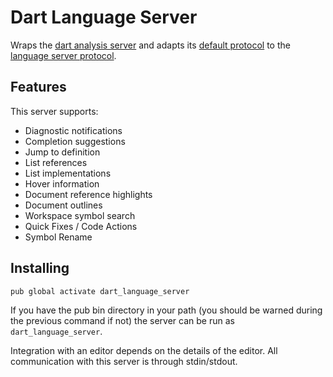 # Dart Language Server

Wraps the [dart analysis server] and adapts its [default protocol] to the
[language server protocol].

[dart analysis server]: https://github.com/dart-lang/sdk/tree/master/pkg/analysis_server
[default protocol]: https://goo.gl/02kGvm
[language server protocol]: https://github.com/Microsoft/language-server-protocol

## Features

This server supports:

- Diagnostic notifications
- Completion suggestions
- Jump to definition
- List references
- List implementations
- Hover information
- Document reference highlights
- Document outlines
- Workspace symbol search
- Quick Fixes / Code Actions
- Symbol Rename

## Installing

`pub global activate dart_language_server`

If you have the pub bin directory in your path (you should be warned during the
previous command if not) the server can be run as `dart_language_server`.

Integration with an editor depends on the details of the editor. All
communication with this server is through stdin/stdout.
